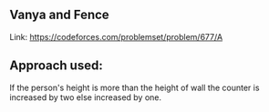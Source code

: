 ## Vanya and Fence

Link: https://codeforces.com/problemset/problem/677/A

## Approach used:

If the person's height is more than the height of wall the counter is increased by two else increased by one.